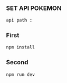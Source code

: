 ### SET API POKEMON

```txt
api path : 
```

### First

```txt
npm install
```

### Second

```txt
npm run dev
```

